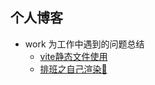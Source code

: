 ## 个人博客
 - work 为工作中遇到的问题总结
     - [vite静态文件使用](./work/vite%E9%9D%99%E6%80%81%E6%96%87%E4%BB%B6%E4%BD%BF%E7%94%A8.md)
     - [排班之自己渲染📅](./work/%E6%8E%92%E7%8F%AD%E4%B9%8B%E8%87%AA%E5%B7%B1%E6%B8%B2%E6%9F%93%F0%9F%93%85.md)